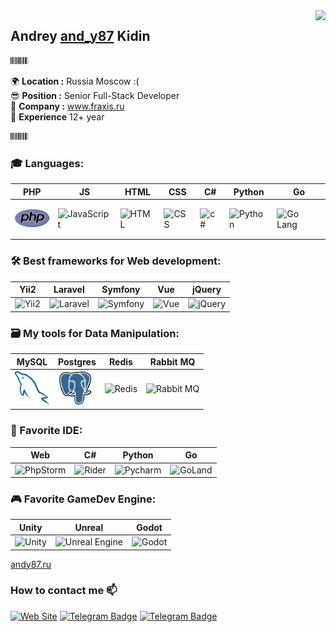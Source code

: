 <img align='right' src="https://github-readme-stats.vercel.app/api/top-langs/?username=andy87&langs_count=5&hide_title=true">  

## Andrey [and_y87](https://t.me/and_y87) Kidin
  
𝄃𝄃𝄂𝄂𝄀𝄁𝄃𝄂𝄂𝄃   
  
🌍 **Location :** Russia Moscow :(  
😎 **Position :** Senior Full-Stack Developer  
🚀 **Company :** www.fraxis.ru  
💎 **Experience** 12+ year  
  
𝄃𝄃𝄂𝄂𝄀𝄁𝄃𝄂𝄂𝄃  
  
### 🎓 Languages:
| PHP | JS | HTML | CSS | C# | Python | Go |
|----------|----------|----------|----------|----------|----------|----------|
| <img src="https://github.com/devicons/devicon/blob/master/icons/php/php-original.svg" title="PHP"  alt="PHP" width=55 height=55> | <img src="https://cdn.jsdelivr.net/gh/devicons/devicon@latest/icons/javascript/javascript-original.svg" title="JavaScript" alt="JavaScript" width=55 height=55 > | <img src="https://cdn.jsdelivr.net/gh/devicons/devicon@latest/icons/html5/html5-original.svg" title="HTML" alt="HTML" width=55 height=55 > | <img src="https://cdn.jsdelivr.net/gh/devicons/devicon@latest/icons/css3/css3-original.svg" title="CSS" alt="CSS" width=55 height=55 > | <img src="https://cdn.jsdelivr.net/gh/devicons/devicon@latest/icons/csharp/csharp-original.svg" title="c#"  alt="c#" width=55 height=55 >|<img src="https://cdn.jsdelivr.net/gh/devicons/devicon@latest/icons/python/python-original.svg"   title="Python" alt="Python" width=55 height=55>|<img src="https://cdn.jsdelivr.net/gh/devicons/devicon@latest/icons/go/go-original.svg" title="Go" alt="Go Lang" width=55 height=55>|
  
### 🛠️ Best frameworks for Web development:
| Yii2 | Laravel | Symfony | Vue | jQuery |
|----------|----------|----------|----------|----------|
|<img src="https://cdn.jsdelivr.net/gh/devicons/devicon@latest/icons/yii/yii-original.svg" title="Yii2"  alt="Yii2" width=55 height=55> | <img src="https://cdn.jsdelivr.net/gh/devicons/devicon@latest/icons/laravel/laravel-original.svg" title="Laravel"  alt="Laravel" width=55 height=55> | <img src="https://cdn.jsdelivr.net/gh/devicons/devicon@latest/icons/symfony/symfony-original.svg" title="Symfony"  alt="Symfony" width=55 height=55>| <img src="https://cdn.jsdelivr.net/gh/devicons/devicon@latest/icons/vuejs/vuejs-original.svg" title="Vue"  alt="Vue" width=55 height=55> | <img src="https://cdn.jsdelivr.net/gh/devicons/devicon@latest/icons/jquery/jquery-original.svg" title="jQuery"  alt="jQuery" width=55 height=55>|
  
### 🗃️ My tools for Data Manipulation:
| MySQL | Postgres | Redis | Rabbit MQ |
|----------|----------|----------|----------|
| <img src="https://github.com/devicons/devicon/blob/master/icons/mysql/mysql-original.svg" title="MySQL" alt="MySQL" width=55 height=55> | <img src="https://github.com/devicons/devicon/blob/master/icons/postgresql/postgresql-original.svg" title="pg" alt="pg" width=55 height=55> | <img src="https://cdn.jsdelivr.net/gh/devicons/devicon@latest/icons/redis/redis-original.svg" title="Redis" alt="Redis"  width=55 height=55 > | <img src="https://cdn.jsdelivr.net/gh/devicons/devicon@latest/icons/rabbitmq/rabbitmq-original.svg" title="Rabbit MQ" alt="Rabbit MQ"  width=55 height=55 > |
  
### 🎨 Favorite IDE:
| Web | C# | Python | Go |
|----------|----------|----------|----------|
| <img src="https://cdn.jsdelivr.net/gh/devicons/devicon@latest/icons/phpstorm/phpstorm-original.svg" title="PhpStorm" alt="PhpStorm" width=55 height=55> | <img src="https://cdn.jsdelivr.net/gh/devicons/devicon@latest/icons/rider/rider-original.svg"  title="Rider" alt="Rider" width=55 height=55> | <img src="https://cdn.jsdelivr.net/gh/devicons/devicon@latest/icons/pycharm/pycharm-original.svg" title="Pycharm" alt="Pycharm" width=55 height=55> | <img src="https://cdn.jsdelivr.net/gh/devicons/devicon@latest/icons/goland/goland-original.svg" title="GoLand" alt="GoLand" width=55 height=55>|
  
### 🎮 Favorite GameDev Engine:
| Unity | Unreal | Godot | 
|----------|----------|----------|
|<img src="https://cdn.jsdelivr.net/gh/devicons/devicon@latest/icons/unity/unity-original.svg" title="Unity" alt="Unity" width=55 height=55> | <img src="https://cdn.jsdelivr.net/gh/devicons/devicon@latest/icons/unrealengine/unrealengine-original.svg"  title="Unreal Engine" alt="Unreal Engine" width=55 height=55> | <img src="https://cdn.jsdelivr.net/gh/devicons/devicon@latest/icons/godot/godot-original.svg" title="Godot" alt="Godot" width=55 height=55> | 


[andy87.ru](https://andy87.ru)  

### How to contact me :mailbox:
[![Web Site](https://img.shields.io/badge/site-andy87.ru-blue)](https://andy87.ru)
[![Telegram Badge](https://img.shields.io/badge/Telegram-blue?style=flat&logo=telegram&logoColor=white)](https://t.me/and_y87)
[![Telegram Badge](https://img.shields.io/badge/%D0%B2%D0%BA%D0%BE%D0%BD%D1%82%D0%B0%D0%BA%D1%82%D0%B5-blue?style=flat&logo=vk&logoColor=white)](https://vk.com/id806034)
